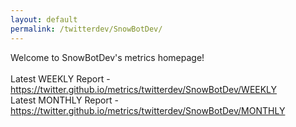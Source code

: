 ```yaml
---
layout: default
permalink: /twitterdev/SnowBotDev/
---
```

Welcome to SnowBotDev's metrics homepage!
<br><br>
Latest WEEKLY Report - <a href="https://twitter.github.io/metrics/twitterdev/SnowBotDev/WEEKLY">https://twitter.github.io/metrics/twitterdev/SnowBotDev/WEEKLY</a>
<br>
Latest MONTHLY Report - <a href="https://twitter.github.io/metrics/twitterdev/SnowBotDev/MONTHLY">https://twitter.github.io/metrics/twitterdev/SnowBotDev/MONTHLY</a>
<br>

